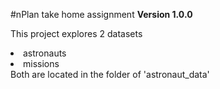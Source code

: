 #nPlan take home assignment
**Version 1.0.0**

This project explores 2 datasets
<li> astronauts </li>
<li>missions </li>
Both are located in the folder of 'astronaut_data'
